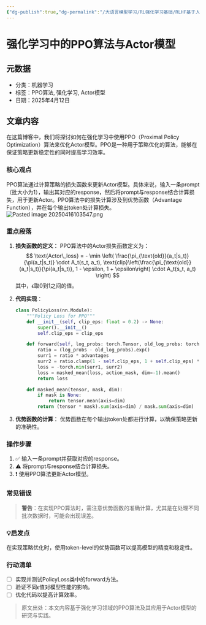 ```yaml
---
{"dg-publish":true,"dg-permalink":"/大语言模型学习/RL强化学习基础/RLHF基于人类反馈的强化学习/LLM对齐下的RLHF+PPO/Actor-Model","dg-home":false,"dg-description":null,"dg-hide":false,"dg-hide-title":false,"dg-show-backlinks":true,"dg-show-local-graph":true,"dg-show-inline-title":true,"dg-pinned":false,"dg-passphrase":"在此输入访问密码","dg-enable-mathjax":false,"dg-enable-mermaid":false,"dg-enable-uml":false,"dg-note-icon":0,"dg-enable-dataview":false,"tags":["NLP"],"permalink":"/大语言模型学习/RL强化学习基础/RLHF基于人类反馈的强化学习/LLM对齐下的RLHF+PPO/Actor-Model/","dgShowBacklinks":true,"dgShowLocalGraph":true,"dgShowInlineTitle":true,"dgPassFrontmatter":true,"noteIcon":0,"created":"2025-04-16T10:34:25.000+08:00","updated":"2025-04-16T21:49:10.522+08:00"}
---
```




# 强化学习中的PPO算法与Actor模型

## 元数据
- 分类：机器学习
- 标签：PPO算法, 强化学习, Actor模型
- 日期：2025年4月12日


## 文章内容
在这篇博客中，我们将探讨如何在强化学习中使用PPO（Proximal Policy Optimization）算法来优化Actor模型。PPO是一种用于策略优化的算法，能够在保证策略更新稳定性的同时提高学习效率。

### 核心观点
PPO算法通过计算策略的损失函数来更新Actor模型。具体来说，输入一条prompt（批大小为1），输出其对应的response，然后将prompt与response结合计算损失，用于更新Actor。PPO算法中的损失计算涉及到优势函数（Advantage Function），并在每个输出token处计算损失。
![Pasted image 20250416103547.png](/img/user/%E9%99%84%E4%BB%B6/Pasted%20image%2020250416103547.png)


### 重点段落
1. **损失函数的定义**：
   PPO算法中的Actor损失函数定义为：
   $$
   \text{Actor\_loss} = - \min \left( \frac{\pi_{\text{old}}(a_t|s_t)}{\pi(a_t|s_t)} \cdot A_t(s_t, a_t), \text{clip}\left(\frac{\pi_{\text{old}}(a_t|s_t)}{\pi(a_t|s_t)}, 1 - \epsilon, 1 + \epsilon\right) \cdot A_t(s_t, a_t) \right)
   $$
   其中，$\epsilon$取0到1之间的值。

2. **代码实现**：
   ```python
   class PolicyLoss(nn.Module):
       """Policy Loss for PPO"""
       def __init__(self, clip_eps: float = 0.2) -> None:
           super().__init__()
           self.clip_eps = clip_eps

       def forward(self, log_probs: torch.Tensor, old_log_probs: torch.Tensor, advantages: torch.Tensor, action_mask: Optional[torch.Tensor] = None) -> torch.Tensor:
           ratio = (log_probs - old_log_probs).exp()
           surr1 = ratio * advantages
           surr2 = ratio.clamp(1 - self.clip_eps, 1 + self.clip_eps) * advantages
           loss = -torch.min(surr1, surr2)
           loss = masked_mean(loss, action_mask, dim=-1).mean()
           return loss

       def masked_mean(tensor, mask, dim):
           if mask is None:
               return tensor.mean(axis=dim)
           return (tensor * mask).sum(axis=dim) / mask.sum(axis=dim)
   ```
   
3. **优势函数的计算**：
   优势函数在每个输出token处都进行计算，以确保策略更新的准确性。


### 操作步骤
1. ✅ 输入一条prompt并获取对应的response。
2. ⚠ 将prompt与response结合计算损失。
3. ❗ 使用PPO算法更新Actor模型。


### 常见错误
> **警告**：在实现PPO算法时，需注意优势函数的准确计算，尤其是在处理不同批次数据时，可能会出现误差。


### 💡启发点
在实现策略优化时，使用token-level的优势函数可以提高模型的精度和稳定性。


### 行动清单
- [ ] 实现并测试PolicyLoss类中的forward方法。
- [ ] 验证不同$\epsilon$值对模型性能的影响。
- [ ] 优化代码以提高计算效率。

> 原文出处：本文内容基于强化学习领域的PPO算法及其应用于Actor模型的研究与实践。

